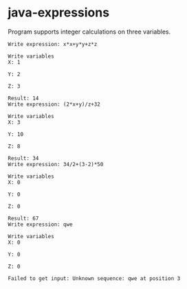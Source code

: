 # java-expressions

Program supports integer calculations on three variables.

```
Write expression: x*x+y*y+z*z

Write variables
X: 1

Y: 2

Z: 3

Result: 14
Write expression: (2*x+y)/z+32

Write variables
X: 3

Y: 10

Z: 8

Result: 34
Write expression: 34/2+(3-2)*50

Write variables
X: 0

Y: 0

Z: 0

Result: 67
Write expression: qwe

Write variables
X: 0

Y: 0

Z: 0

Failed to get input: Unknown sequence: qwe at position 3

```
